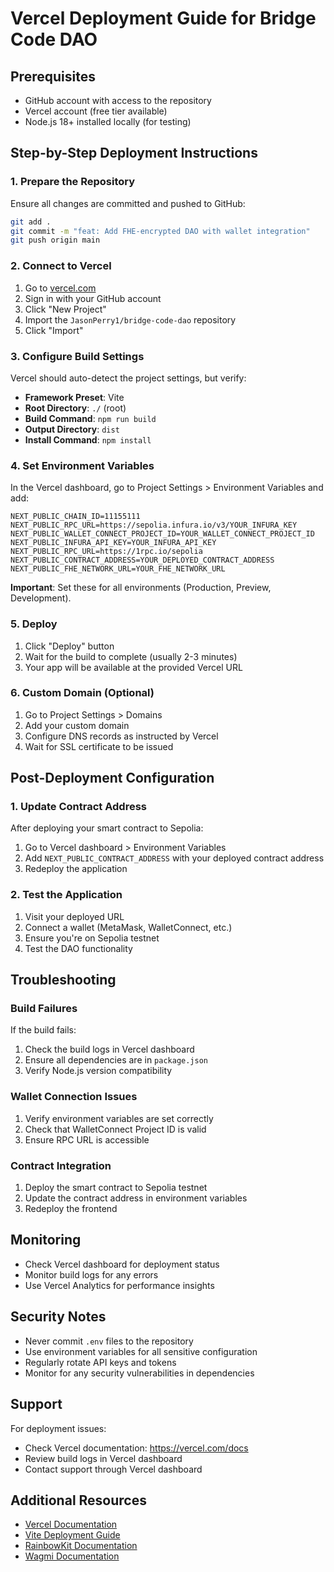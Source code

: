 # Vercel Deployment Guide for Bridge Code DAO

## Prerequisites

- GitHub account with access to the repository
- Vercel account (free tier available)
- Node.js 18+ installed locally (for testing)

## Step-by-Step Deployment Instructions

### 1. Prepare the Repository

Ensure all changes are committed and pushed to GitHub:
```bash
git add .
git commit -m "feat: Add FHE-encrypted DAO with wallet integration"
git push origin main
```

### 2. Connect to Vercel

1. Go to [vercel.com](https://vercel.com)
2. Sign in with your GitHub account
3. Click "New Project"
4. Import the `JasonPerry1/bridge-code-dao` repository
5. Click "Import"

### 3. Configure Build Settings

Vercel should auto-detect the project settings, but verify:
- **Framework Preset**: Vite
- **Root Directory**: `./` (root)
- **Build Command**: `npm run build`
- **Output Directory**: `dist`
- **Install Command**: `npm install`

### 4. Set Environment Variables

In the Vercel dashboard, go to Project Settings > Environment Variables and add:

```
NEXT_PUBLIC_CHAIN_ID=11155111
NEXT_PUBLIC_RPC_URL=https://sepolia.infura.io/v3/YOUR_INFURA_KEY
NEXT_PUBLIC_WALLET_CONNECT_PROJECT_ID=YOUR_WALLET_CONNECT_PROJECT_ID
NEXT_PUBLIC_INFURA_API_KEY=YOUR_INFURA_API_KEY
NEXT_PUBLIC_RPC_URL=https://1rpc.io/sepolia
NEXT_PUBLIC_CONTRACT_ADDRESS=YOUR_DEPLOYED_CONTRACT_ADDRESS
NEXT_PUBLIC_FHE_NETWORK_URL=YOUR_FHE_NETWORK_URL
```

**Important**: Set these for all environments (Production, Preview, Development).

### 5. Deploy

1. Click "Deploy" button
2. Wait for the build to complete (usually 2-3 minutes)
3. Your app will be available at the provided Vercel URL

### 6. Custom Domain (Optional)

1. Go to Project Settings > Domains
2. Add your custom domain
3. Configure DNS records as instructed by Vercel
4. Wait for SSL certificate to be issued

## Post-Deployment Configuration

### 1. Update Contract Address

After deploying your smart contract to Sepolia:
1. Go to Vercel dashboard > Environment Variables
2. Add `NEXT_PUBLIC_CONTRACT_ADDRESS` with your deployed contract address
3. Redeploy the application

### 2. Test the Application

1. Visit your deployed URL
2. Connect a wallet (MetaMask, WalletConnect, etc.)
3. Ensure you're on Sepolia testnet
4. Test the DAO functionality

## Troubleshooting

### Build Failures

If the build fails:
1. Check the build logs in Vercel dashboard
2. Ensure all dependencies are in `package.json`
3. Verify Node.js version compatibility

### Wallet Connection Issues

1. Verify environment variables are set correctly
2. Check that WalletConnect Project ID is valid
3. Ensure RPC URL is accessible

### Contract Integration

1. Deploy the smart contract to Sepolia testnet
2. Update the contract address in environment variables
3. Redeploy the frontend

## Monitoring

- Check Vercel dashboard for deployment status
- Monitor build logs for any errors
- Use Vercel Analytics for performance insights

## Security Notes

- Never commit `.env` files to the repository
- Use environment variables for all sensitive configuration
- Regularly rotate API keys and tokens
- Monitor for any security vulnerabilities in dependencies

## Support

For deployment issues:
- Check Vercel documentation: https://vercel.com/docs
- Review build logs in Vercel dashboard
- Contact support through Vercel dashboard

## Additional Resources

- [Vercel Documentation](https://vercel.com/docs)
- [Vite Deployment Guide](https://vitejs.dev/guide/static-deploy.html)
- [RainbowKit Documentation](https://www.rainbowkit.com/docs/introduction)
- [Wagmi Documentation](https://wagmi.sh/)
